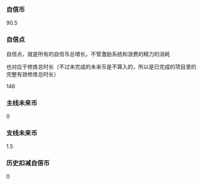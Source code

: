### 自信币
90.5

### 自信点
自信点，就是所有的自信币总增长，不管激励系统和浪费的精力的消耗

也对应于修炼总时长（不过未完成的未来币是不算入的，所以是已完成的项目里的完整有效修炼总时长）

146

### 主线未来币
0

### 支线未来币
1.5

### 历史扣减自信币
0
